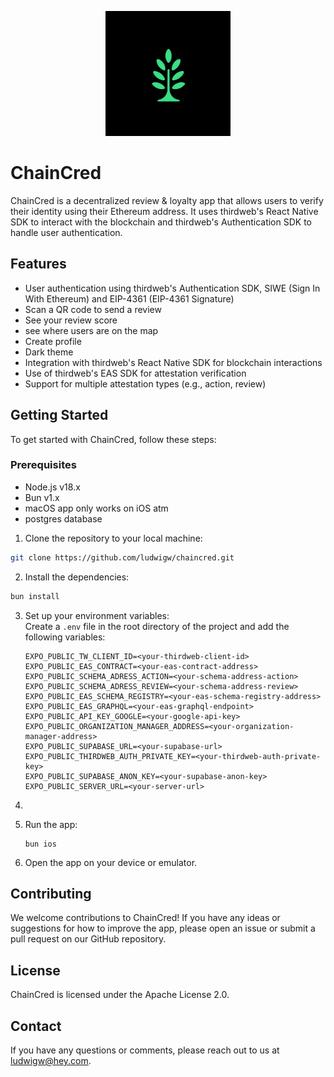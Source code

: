 <p align="center" style="border-radius: 10px">
  <img src="./assets/icon.png" width="200" />
</p>

# ChainCred

ChainCred is a decentralized review & loyalty app that allows users to verify their identity using their Ethereum address. It uses thirdweb's React Native SDK to interact with the blockchain and thirdweb's Authentication SDK to handle user authentication.

## Features

- User authentication using thirdweb's Authentication SDK, SIWE (Sign In With Ethereum) and EIP-4361 (EIP-4361 Signature)
- Scan a QR code to send a review
- See your review score
- see where users are on the map
- Create profile
- Dark theme
- Integration with thirdweb's React Native SDK for blockchain interactions
- Use of thirdweb's EAS SDK for attestation verification
- Support for multiple attestation types (e.g., action, review)

## Getting Started

To get started with ChainCred, follow these steps:

### Prerequisites

- Node.js v18.x
- Bun v1.x
- macOS app only works on iOS atm
- postgres database

1. Clone the repository to your local machine:

```bash
git clone https://github.com/ludwigw/chaincred.git
```

2. Install the dependencies:

```bash
bun install
```

3. Set up your environment variables:  
   Create a `.env` file in the root directory of the project and add the following variables:

   ```
   EXPO_PUBLIC_TW_CLIENT_ID=<your-thirdweb-client-id>
   EXPO_PUBLIC_EAS_CONTRACT=<your-eas-contract-address>
   EXPO_PUBLIC_SCHEMA_ADRESS_ACTION=<your-schema-address-action>
   EXPO_PUBLIC_SCHEMA_ADRESS_REVIEW=<your-schema-address-review>
   EXPO_PUBLIC_EAS_SCHEMA_REGISTRY=<your-eas-schema-registry-address>
   EXPO_PUBLIC_EAS_GRAPHQL=<your-eas-graphql-endpoint>
   EXPO_PUBLIC_API_KEY_GOOGLE=<your-google-api-key>
   EXPO_PUBLIC_ORGANIZATION_MANAGER_ADDRESS=<your-organization-manager-address>
   EXPO_PUBLIC_SUPABASE_URL=<your-supabase-url>
   EXPO_PUBLIC_THIRDWEB_AUTH_PRIVATE_KEY=<your-thirdweb-auth-private-key>
   EXPO_PUBLIC_SUPABASE_ANON_KEY=<your-supabase-anon-key>
   EXPO_PUBLIC_SERVER_URL=<your-server-url>
   ```

4.

5. Run the app:

   ```
   bun ios
   ```

6. Open the app on your device or emulator.

## Contributing

We welcome contributions to ChainCred! If you have any ideas or suggestions for how to improve the app, please open an issue or submit a pull request on our GitHub repository.

## License

ChainCred is licensed under the Apache License 2.0.

## Contact

If you have any questions or comments, please reach out to us at [ludwigw@hey.com](mailto:ludwigw@hey.com).
